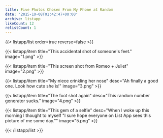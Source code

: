 ```yaml
---
title: Five Photos Chosen From My Phone at Random
date: '2015-10-08T01:42:47+00:00'
archive: listapp
likeCount: 12
relistCount: 1
---
```



{{< listapp/list order=true reverse=false >}}

   {{< listapp/item title="This accidental shot of someone's feet."
      image="1.png" >}}

   {{< listapp/item title="This screen shot from Romeo + Juliet"
      image="2.png" >}}

   {{< listapp/item title="My niece crinkling her nose"
      desc="Ah finally a good one. Look how cute she is!"
      image="3.png" >}}

   {{< listapp/item title="The foot shot again"
      desc="This random number generator sucks."
      image="4.png" >}}

   {{< listapp/item title="This gem of a selfie"
      desc="When I woke up this morning I thought to myself \"I sure hope everyone on List App sees this picture of me some day.\""
      image="5.png" >}}

{{< /listapp/list >}}
